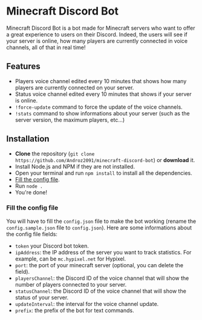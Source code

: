 # Minecraft Discord Bot

Minecraft Discord Bot is a bot made for Minecraft servers who want to offer a great experience to users on their Discord. Indeed, the users will see if your server is online, how many players are currently connected in voice channels, all of that in real time!

## Features

* Players voice channel edited every 10 minutes that shows how many players are currently connected on your server.
* Status voice channel edited every 10 minutes that shows if your server is online.
* `!force-update` command to force the update of the voice channels.
* `!stats` command to show informations about your server (such as the server version, the maximum players, etc...)

## Installation

* **Clone** the repository (`git clone https://github.com/Androz2091/minecraft-discord-bot`) or **download** it.
* Install Node.js and NPM if they are not installed.
* Open your terminal and run `npm install` to install all the dependencies.
* [Fill the config file](#fill-the-config-file).
* Run `node .`
* You're done!
  
### Fill the config file

You will have to fill the `config.json` file to make the bot working (rename the `config.sample.json` file to `config.json`). Here are some informations about the config file fields:

* `token` your Discord bot token.
* `ipAddress`: the IP address of the server you want to track statistics. For example, can be `mc.hypixel.net` for Hypixel.
* `port`: the port of your minecraft server (optional, you can delete the field).
* `playersChannel`: the Discord ID of the voice channel that will show the number of players connected to your server.
* `statusChannel`: the Discord ID of the voice channel that will show the status of your server.
* `updateInterval`: the interval for the voice channel update.
* `prefix`: the prefix of the bot for text commands.
